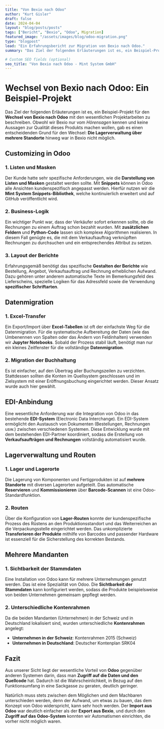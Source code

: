 ```yaml
---
title: "Von Bexio nach Odoo"
author: "Kurt Gisler"
draft: false
date: 2024-04-04
layout: "blog/posts/posts"
tags: ["Bericht", "Bexio", "Odoo", Migration]
featured_image: "/assets/images/blog/odoo-migration.png"
type: "blogpost"
lead: "Ein Erfahrungsbericht zur Migration von Bexio nach Odoo."
summary: "Das Ziel der folgenden Erläuterungen ist es, ein Beispiel-Projekt für den Wechsel von Bexio nach Odoo mit den wesentlichen Projektarbeiten zu beschreiben.  Wir kennen Bexio praktisch nur vom *Hörensag..."

# Custom SEO fields (optional)
seo_title: "Von Bexio nach Odoo - Mint System GmbH"
---
```


# Wechsel von Bexio nach Odoo: Ein Beispiel-Projekt

Das Ziel der folgenden Erläuterungen ist es, ein Beispiel-Projekt für den **Wechsel von Bexio nach Odoo** mit den wesentlichen Projektarbeiten zu beschreiben. Obwohl wir Bexio nur vom *Hörensagen* kennen und keine Aussagen zur Qualität dieses Produkts machen wollen, gab es einen entscheidenden Grund für den Wechsel: **Die Lagerverwaltung über mehrere Standorte** hinweg war in Bexio nicht möglich.

## Customizing in Odoo

### 1. **Listen und Masken**
Der Kunde hatte sehr spezifische Anforderungen, wie die **Darstellung von Listen und Masken** gestaltet werden sollte. Mit **Snippets** können in Odoo alle Ansichten kundenspezifisch angepasst werden. Hierfür nutzen wir die **Mint System Snippets-Bibliothek**, welche kontinuierlich erweitert und auf GitHub veröffentlicht wird.

### 2. **Business-Logik**
Ein wichtiger Punkt war, dass der Verkäufer sofort erkennen sollte, ob die Rechnungen zu einem Auftrag schon bezahlt wurden. Mit **zusätzlichen Feldern** und **Python-Code** lassen sich komplexe Algorithmen realisieren. In diesem Fall genügte es, die mit dem Verkaufsauftrag verknüpften Rechnungen zu durchsuchen und ein entsprechendes Attribut zu setzen.

### 3. **Layout der Berichte**
Erfahrungsgemäß benötigt das spezifische **Gestalten der Berichte** wie Bestellung, Angebot, Verkaufsauftrag und Rechnung erheblichen Aufwand. Dazu gehören unter anderem automatische Texte im Bemerkungsfeld des Lieferscheins, spezielle Logiken für das Adressfeld sowie die Verwendung **spezifischer Schriftarten**.

## Datenmigration

### 1. **Excel-Transfer**
Ein Export/Import über **Excel-Tabellen** ist oft der einfachste Weg für die Datenmigration. Für die systematische Aufbereitung der Daten (wie das Umbenennen von Spalten oder das Ändern von Feldinhalten) verwenden wir **Jupyter Notebooks**. Sobald der Prozess stabil läuft, benötigt man nur ein kleines Zeitfenster für die vollständige **Datenmigration**.

### 2. **Migration der Buchhaltung**
Es ist einfacher, auf den Übertrag aller Buchungszeilen zu verzichten. Stattdessen sollten die Konten im Quellsystem geschlossen und im Zielsystem mit einer Eröffnungsbuchung eingerichtet werden. Dieser Ansatz wurde auch hier gewählt.

## EDI-Anbindung

Eine wesentliche Anforderung war die Integration von Odoo in das bestehende **EDI-System** (Electronic Data Interchange). Ein EDI-System ermöglicht den Austausch von Dokumenten (Bestellungen, Rechnungen usw.) zwischen verschiedenen Systemen. Diese Entwicklung wurde mit dem bestehenden EDI-Partner koordiniert, sodass die Erstellung von **Verkaufsaufträgen und Rechnungen** vollständig automatisiert wurde.

## Lagerverwaltung und Routen

### 1. **Lager und Lagerorte**
Die Lagerung von Komponenten und Fertigprodukten ist auf **mehrere Standorte** mit diversen Lagerorten aufgeteilt. Das automatische **Reservieren** und **Kommissionieren** über **Barcode-Scannen** ist eine Odoo-Standardfunktion.

### 2. **Routen**
Über die Konfiguration von **Lager-Routen** konnte der kundenspezifische Prozess des Rüstens an den Produktionsstandort und das Weiterreichen an die Verpackungsstelle eingerichtet werden. Das unkomplizierte **Transferieren der Produkte** mithilfe von Barcodes und passender Hardware ist essenziell für die Sicherstellung des korrekten Bestands.

## Mehrere Mandanten

### 1. **Sichtbarkeit der Stammdaten**
Eine Installation von Odoo kann für mehrere Unternehmungen genutzt werden. Das ist eine Spezialität von Odoo. Die **Sichtbarkeit der Stammdaten** kann konfiguriert werden, sodass die Produkte beispielsweise von beiden Unternehmen gemeinsam gepflegt werden.

### 2. **Unterschiedliche Kontenrahmen**
Da die beiden Mandanten (Unternehmen) in der Schweiz und in Deutschland lokalisiert sind, wurden unterschiedliche **Kontenrahmen** angelegt:
- **Unternehmen in der Schweiz**: Kontenrahmen 2015 (Schweiz)
- **Unternehmen in Deutschland**: Deutscher Kontenplan SRK04

## Fazit

Aus unserer Sicht liegt der wesentliche Vorteil von **Odoo** gegenüber anderen Systemen darin, dass man **Zugriff auf die Daten und den Quellcode** hat. Dadurch ist die Wahrscheinlichkeit, in Bezug auf den Funktionsumfang in eine Sackgasse zu geraten, deutlich geringer.

Natürlich muss stets zwischen dem Möglichen und dem Machbaren unterschieden werden, denn der Aufwand, um etwas zu bauen, das dem Konzept von Odoo widerspricht, kann sehr hoch werden. Der **Import aus Odoo** war deutlich einfacher als der **Export aus Bexio**, und durch den **Zugriff auf das Odoo-System** konnten wir Automatismen einrichten, die vorher nicht möglich waren.